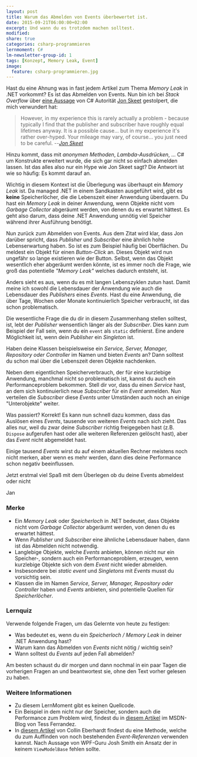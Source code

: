 ```yaml
---
layout: post
title: Warum das Abmelden von Events überbewertet ist.
date: 2015-09-21T06:00:00+02:00
excerpt: Und wann du es trotzdem machen solltest.
modified:
share: true
categories: csharp-programmieren
lernmoment: C#
lm-newsletter-group-id: 1
tags: [Konzept, Memory Leak, Event]
image:
  feature: csharp-programmieren.jpg
---
```


Hast du eine Ahnung was in fast jedem Artikel zum Thema *Memory Leak* in .NET vorkommt? Es ist das Abmelden von Events. Nun bin ich bei *Stack Overflow* über [eine Aussage](http://stackoverflow.com/questions/4526829/why-and-how-to-avoid-event-handler-memory-leaks/4526840#4526840) von C# Autorität [Jon Skeet](http://stackoverflow.com/users/22656/jon-skeet) gestolpert, die mich verwundert hat:

> However, in my experience this is rarely actually a problem - because typically I find that the publisher and subscriber have roughly equal lifetimes anyway.
> It is a possible cause... but in my experience it's rather over-hyped. Your mileage may vary, of course... you just need to be careful.
> --<cite>[Jon Skeet](http://stackoverflow.com/a/4526840/5258906)</cite>

Hinzu kommt, dass mit *anonymen Methoden*, *Lambda-Ausdrücken*, ... C# um Konstrukte erweitert wurde, die sich gar nicht so einfach abmelden lassen. Ist das alles also nur ein Hype wie Jon Skeet sagt? Die Antwort ist wie so häufig: Es kommt darauf an. 

Wichtig in diesem Kontext ist die Überlegung was überhaupt ein *Memory Leak* ist. Da managed .NET in einem Sandkasten ausgeführt wird, gibt es **keine** Speicherlöcher, die die Lebenszeit einer Anwendung überdauern. Du hast ein *Memory Leak* in deiner Anwendung, wenn Objekte nicht vom *Garbage Collector* abgeräumt werden, von denen du es erwartet hättest. Es geht also darum, dass deine .NET Anwendung unnötig viel Speicher während ihrer Ausführung benötigt.

Nun zurück zum Abmelden von Events. Aus dem Zitat wird klar, dass Jon darüber spricht, dass *Publisher* und *Subscriber* eine ähnlich hohe Lebenserwartung haben. So ist es zum Beispiel häufig bei Oberflächen. Du meldest ein Objekt für einen *Button-Click* an. Dieses Objekt wird nun ungefähr so lange existieren wie der Button. Selbst, wenn das Objekt wesentlich eher abgeräumt werden könnte, ist es immer noch die Frage, wie groß das potentielle *"Memory Leak"* welches dadurch entsteht, ist.

Anders sieht es aus, wenn du es mit langen Lebenszyklen zutun hast. Damit meine ich sowohl die Lebensdauer der Anwendung wie auch die Lebensdauer des *Publishers* eines *Events*. Hast du eine Anwendung, die über Tage, Wochen oder Monate kontinuierlich Speicher verbraucht, ist das schon problematisch.

Die wesentliche Frage die du dir in diesem Zusammenhang stellen solltest, ist, lebt der *Publisher* wensentlich länger als der *Subscriber*. Dies kann zum Beispiel der Fall sein, wenn du ein `event` als `static` definierst. Eine andere Möglichkeit ist, wenn dein *Publisher* ein *Singleton* ist.

Haben deine Klassen beispielsweise ein *Service, Server, Manager, Repository oder Controller* im Namen und bieten *Events* an? Dann solltest du schon mal über die Lebenszeit deren Objekte nachdenken. 

Neben dem eigentlichen Speicherverbrauch, der für eine kurzlebige Anwendung, manchmal nicht so problematisch ist, kannst du auch ein Performanceproblem bekommen. Stell dir vor, dass du einen *Service* hast, an dem sich kontinuierlich neue *Subscriber* für ein *Event* anmelden. Nun verteilen die *Subscriber* diese *Events* unter Umständen auch noch an einige "Unterobjekte" weiter.

Was passiert? Korrekt! Es kann nun schnell dazu kommen, dass das Auslösen eines *Events*, tausende von weiteren *Events* nach sich zieht. Das alles nur, weil du zwar deine *Subscriber* richtig freigegeben hast (z.B. `Dispose` aufgerufen hast oder alle weiteren Referenzen gelöscht hast), aber das *Event* nicht abgemeldet hast.

Einige tausend *Events* wirst du auf einem aktuellen Rechner meistens noch nicht merken, aber wenn es mehr werden, dann dies deine Performance schon negativ beeinflussen.

Jetzt erstmal viel Spaß mit dem Überlegen ob du deine Events abmeldest oder nicht

Jan

### Merke

-	Ein *Memory Leak* oder *Speicherloch* in .NET bedeutet, dass Objekte nicht vom *Garbage Collector* abgeräumt werden, von denen du es erwartet hättest.
-	Wenn *Publisher* und *Subscriber* eine ähnliche Lebensdauer haben, dann ist das Abmelden nicht notwendig.
-	Langlebige Objekte, welche *Events* anbieten, können nicht nur ein Speicher-, sondern auch ein Performanceproblem, erzeugen, wenn kurzlebige Objekte sich von dem *Event* nicht wieder abmelden.
-	Insbesondere bei *static event* und *Singletons* mit *Events* musst du vorsichtig sein.
-	Klassen die im Namen *Service, Server, Manager, Repository oder Controller* haben und *Events* anbieten, sind potentielle Quellen für *Speicherlöcher*.

### Lernquiz 

Verwende folgende Fragen, um das Gelernte von heute zu festigen:

-	Was bedeutet es, wenn du ein *Speicherloch / Memory Leak* in deiner .NET Anwendung hast?
-	Warum kann das Abmelden von *Events* nicht nötig / wichtig sein?
-	Wann solltest du *Events* auf jeden Fall abmelden?

Am besten schaust du dir morgen und dann nochmal in ein paar Tagen die vorherigen Fragen an und beantwortest sie, ohne den Text vorher gelesen zu haben.

### Weitere Informationen

-	Zu diesem LernMoment gibt es keinen Quellcode.
-	Ein Beispiel in dem nicht nur der Speicher, sondern auch die Performance zum Problem wird, findest du in [diesem Artikel](http://blogs.msdn.com/b/tess/archive/2006/01/23/net-memory-leak-case-study-the-event-handlers-that-made-the-memory-baloon.aspx) im MSDN-Blog von Tess Ferrandez.
-	In [diesem Artikel](http://blog.scottlogic.com/2010/02/19/forcing-event-consumer-cleanup-without-weak-events.html) von Collin Eberhardt findest du eine Methode, welche du zum Auffinden von noch bestehenden *Event-Referenzen* verwenden kannst. Nach Aussage von WPF-Guru Josh Smith ein Ansatz der in keinem `ViewModelBase` fehlen sollte.
